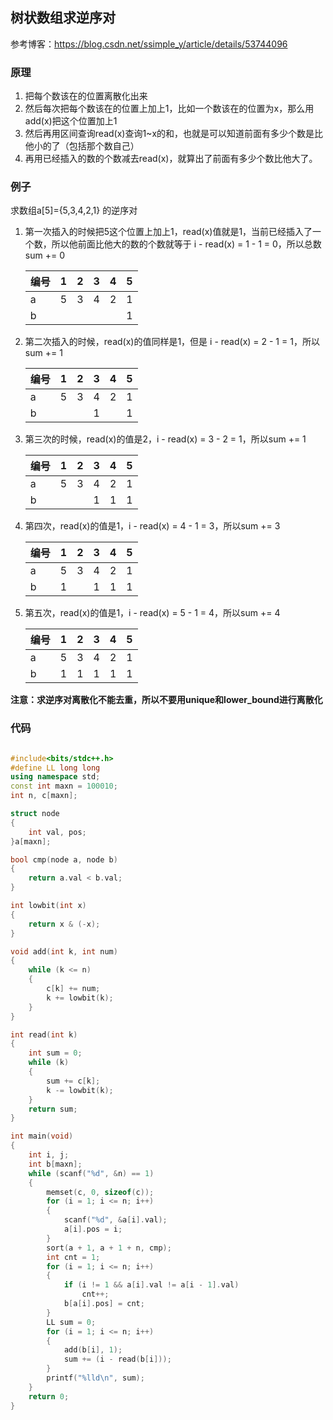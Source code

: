 ## 树状数组求逆序对

参考博客：https://blog.csdn.net/ssimple_y/article/details/53744096

### 原理
1. 把每个数该在的位置离散化出来
2. 然后每次把每个数该在的位置上加上1，比如一个数该在的位置为x，那么用add(x)把这个位置加上1
3. 然后再用区间查询read(x)查询1~x的和，也就是可以知道前面有多少个数是比他小的了（包括那个数自己）
4. 再用已经插入的数的个数减去read(x)，就算出了前面有多少个数比他大了。

### 例子
求数组a[5]={5,3,4,2,1} 的逆序对

1. 第一次插入的时候把5这个位置上加上1，read(x)值就是1，当前已经插入了一个数，所以他前面比他大的数的个数就等于 i - read(x) = 1 - 1 = 0，所以总数 sum += 0

    编号|1|2|3|4|5
    -|-|-|-|-|-
    a|5|3|4|2|1
    b|||||1

2. 第二次插入的时候，read(x)的值同样是1，但是 i - read(x) = 2 - 1 = 1，所以sum += 1

    编号|1|2|3|4|5
    -|-|-|-|-|-
    a|5|3|4|2|1
    b|||1||1


3. 第三次的时候，read(x)的值是2，i - read(x) = 3 - 2 = 1，所以sum += 1

    编号|1|2|3|4|5
    -|-|-|-|-|-
    a|5|3|4|2|1
    b|||1|1|1

4. 第四次，read(x)的值是1，i - read(x) = 4 - 1 = 3，所以sum += 3

    编号|1|2|3|4|5
    -|-|-|-|-|-
    a|5|3|4|2|1
    b|1||1|1|1

5. 第五次，read(x)的值是1，i - read(x) = 5 - 1 = 4，所以sum += 4

    编号|1|2|3|4|5
    -|-|-|-|-|-
    a|5|3|4|2|1
    b|1|1|1|1|1


**注意：求逆序对离散化不能去重，所以不要用unique和lower_bound进行离散化**


### 代码

```cpp

#include<bits/stdc++.h>
#define LL long long
using namespace std;
const int maxn = 100010;
int n, c[maxn];

struct node
{
	int val, pos;
}a[maxn];

bool cmp(node a, node b)
{
	return a.val < b.val;
}

int lowbit(int x)
{
	return x & (-x);
}

void add(int k, int num)
{
	while (k <= n)
	{
		c[k] += num;
		k += lowbit(k);
	}
}

int read(int k)
{
	int sum = 0;
	while (k)
	{
		sum += c[k];
		k -= lowbit(k);
	}
	return sum;
}

int main(void)
{
	int i, j;
	int b[maxn];
	while (scanf("%d", &n) == 1)
	{
		memset(c, 0, sizeof(c));
		for (i = 1; i <= n; i++)
		{
			scanf("%d", &a[i].val);
			a[i].pos = i;
		}
		sort(a + 1, a + 1 + n, cmp);
		int cnt = 1;
		for (i = 1; i <= n; i++)
		{
			if (i != 1 && a[i].val != a[i - 1].val)
				cnt++;
			b[a[i].pos] = cnt;
		}
		LL sum = 0;
		for (i = 1; i <= n; i++)
		{
			add(b[i], 1);
			sum += (i - read(b[i]));
		}
		printf("%lld\n", sum);
	}
	return 0;
}


```
